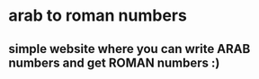 # arab to roman numbers
## simple website where you can write ARAB numbers and get ROMAN numbers :)
